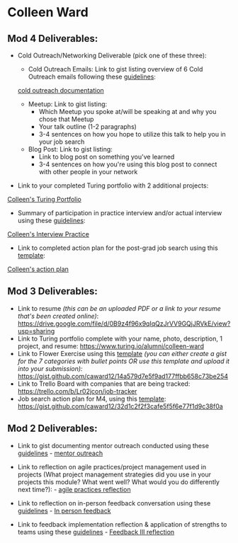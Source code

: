 # Colleen Ward

## Mod 4 Deliverables:
* Cold Outreach/Networking Deliverable (pick one of these three):
    * Cold Outreach Emails: Link to gist listing overview of 6 Cold Outreach emails following these [guidelines](https://github.com/turingschool/career-development-curriculum/blob/master/module_four/cold_outreach_deliverable_guidelines.md):
    
    [cold outreach documentation](https://gist.github.com/caward12/151e336a318d369915a86c93e2570de7)
    * Meetup: Link to gist listing: 
      * Which Meetup you spoke at/will be speaking at and why you chose that Meetup
      * Your talk outline (1-2 paragraphs)
      * 3-4 sentences on how you hope to utilize this talk to help you in your job search
    * Blog Post: Link to gist listing:
       * Link to blog post on something you've learned
       * 3-4 sentences on how you're using this blog post to connect with other people in your network 
* Link to your completed Turing portfolio with 2 additional projects: 

[Colleen's Turing Portfolio](https://www.turing.io/alumni/colleen-ward)
* Summary of participation in practice interview and/or actual interview using these [guidelines](https://github.com/turingschool/career-development-curriculum/blob/master/module_four/interview_practice_reflection_guidelines.md): 

[Colleen's Interview Practice](https://gist.github.com/caward12/52b54de8b57c83b79c4ef0166b7ada34)
* Link to completed action plan for the post-grad job search using this [template](https://github.com/turingschool/career-development-curriculum/blob/master/module_four/post_grad_plan.md): 

[Colleen's action plan](https://gist.github.com/caward12/6a6b0b33383f2491c8c66b97088bbb17)

## Mod 3 Deliverables:

* Link to resume *(this can be an uploaded PDF or a link to your resume that's been created online)*: https://drive.google.com/file/d/0B9z4f96x9qIqQzJrVV9GQjJRVkE/view?usp=sharing
* Link to Turing portfolio complete with your name, photo, description, 1 project, and resume: https://www.turing.io/alumni/colleen-ward
* Link to Flower Exercise using this [template](https://github.com/turingschool/career-development-curriculum/blob/master/files/Career%20Unit%20-%20The%20Flower%20Diagram.pdf) *(you can either create a gist for the 7 categories with bullet points OR use this template and upload it into your submission):* https://gist.github.com/caward12/14a579d7e5f9ad177ffbb658c73be254
* Link to Trello Board with companies that are being tracked: https://trello.com/b/Lr02jcon/job-tracker
* Job search action plan for M4, using this [template](https://github.com/turingschool/career-development-curriculum/blob/master/module_three/mod_4_action_plan_template.md): https://gist.github.com/caward12/32d1c2f2f3cafe5f5f6e77f1d9c38f0a


## Mod 2 Deliverables:
* Link to gist documenting mentor outreach conducted using these [guidelines](https://github.com/turingschool/career-development-curriculum/blob/master/module_two/cold_outreach_i_guidelines.md) - [mentor outreach](https://gist.github.com/caward12/c85f83994726a2df8cfb6bc1e0f1af75)

* Link to reflection on agile practices/project management used in projects (What project management strategies did you use in your projects this module? What went well? What would you do differently next time?): - [agile practices reflection](https://gist.github.com/caward12/ab5590e0d822a81d1a4ea4d177de2ae2)

* Link to reflection on in-person feedback conversation using these [guidelines](https://github.com/turingschool/career-development-curriculum/blob/master/module_two/feedback_conversation_reflection_guidelines.md) - [In person feedback](https://gist.github.com/caward12/31f27423d543229e59962cdae8cc5378)

* Link to feedback implementation reflection & application of strengths to teams using these [guidelines](https://github.com/turingschool/career-development-curriculum/blob/master/module_two/feedback_implementation_strengths_reflection.md) - [Feedback III reflection](https://gist.github.com/caward12/863d7301ab3818e306dead7c8528c3b4)
